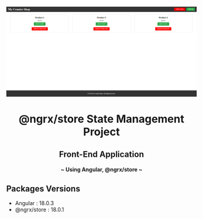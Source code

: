 [![MasterHead](Cover.png)](https://www.berkaykanca.com)

<h1 align="center">@ngrx/store State Management Project</h1>

<h2 align="center"> Front-End Application </h2>

<h4 align="center"> ~ Using Angular, @ngrx/store  ~ </h4>

## Packages Versions

- Angular : 18.0.3
- @ngrx/store : 18.0.1

